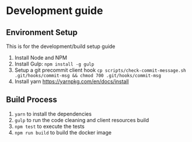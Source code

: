 # Development guide

## Environment Setup

This is for the development/build setup guide

1. Install Node and NPM
2. Install Gulp: `npm install -g gulp`
3. Setup a git precommit client hook `cp scripts/check-commit-message.sh .git/hooks/commit-msg && chmod 700 .git/hooks/commit-msg`
4. Install yarn https://yarnpkg.com/en/docs/install


## Build Process
1. `yarn` to install the dependencies
2. `gulp` to run the code cleaning and client resources build
3. `npm test` to execute the tests
4. `npm run build` to build the docker image
